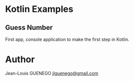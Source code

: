# Kotlin Examples

## Guess Number

First app, console application to make the first step in Kotlin.

# Author

Jean-Louis GUENEGO <jlguenego@gmail.com>
